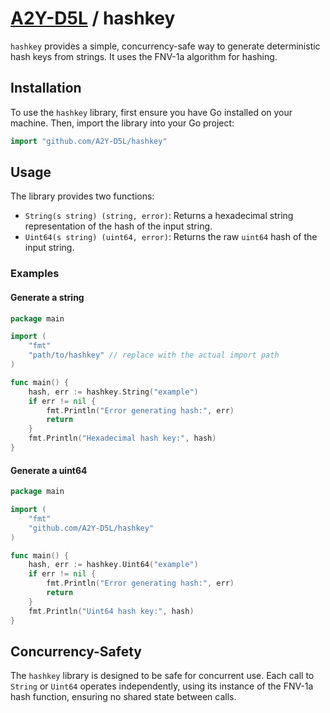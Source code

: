# [A2Y-D5L](https://github.com/A2Y-D5L) / hashkey

`hashkey` provides a simple, concurrency-safe way to generate deterministic hash keys from strings. It uses the FNV-1a algorithm for hashing.

## Installation

To use the `hashkey` library, first ensure you have Go installed on your machine. Then, import the library into your Go project:

```go
import "github.com/A2Y-D5L/hashkey"
```

## Usage

The library provides two functions:

- `String(s string) (string, error)`: Returns a hexadecimal string representation of the hash of the input string.
- `Uint64(s string) (uint64, error)`: Returns the raw `uint64` hash of the input string.

### Examples

#### Generate a string

```go
package main

import (
    "fmt"
    "path/to/hashkey" // replace with the actual import path
)

func main() {
    hash, err := hashkey.String("example")
    if err != nil {
        fmt.Println("Error generating hash:", err)
        return
    }
    fmt.Println("Hexadecimal hash key:", hash)
}
```

#### Generate a uint64


```go
package main

import (
    "fmt"
    "github.com/A2Y-D5L/hashkey"
)

func main() {
    hash, err := hashkey.Uint64("example")
    if err != nil {
        fmt.Println("Error generating hash:", err)
        return
    }
    fmt.Println("Uint64 hash key:", hash)
}
```

## Concurrency-Safety

The `hashkey` library is designed to be safe for concurrent use. Each call to `String` or `Uint64` operates independently, using its instance of the FNV-1a hash function, ensuring no shared state between calls.
